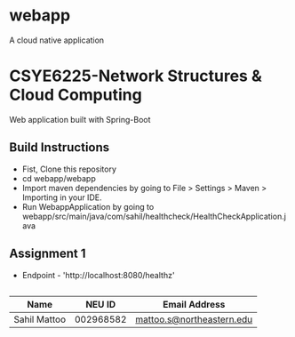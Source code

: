 # webapp
A cloud native application
# CSYE6225-Network Structures & Cloud Computing 
Web application built with Spring-Boot

## Build Instructions
-  Fist, Clone this repository
-  cd webapp/webapp
-  Import maven dependencies by going to File > Settings > Maven > Importing in your IDE.
-  Run WebappApplication by going to webapp/src/main/java/com/sahil/healthcheck/HealthCheckApplication.java


## Assignment 1
-   Endpoint - 'http://localhost:8080/healthz'

##

| Name | NEU ID | Email Address              
|------| --- |----------------------------
| Sahil Mattoo | 002968582 | mattoo.s@northeastern.edu 


